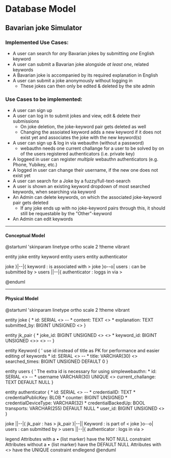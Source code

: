 # Database Model
## Bavarian joke Simulator
### Implemented Use Cases:
- A user can search for *any* Bavarian jokes by submitting *one* English keyword
- A user can submit a Bavarian joke alongside _at least one_, related keywords
- A Bavarian joke is accompanied by its required explanation in English
- A user can submit a joke anonymously without logging in
    - These jokes can then only be edited & deleted by the site admin
### Use Cases to be implemented:
- A user can sign up
- A user can log in to submit jokes and view, edit & delete their submissions
    - On joke deletion, the joke-keyword pair gets deleted as well
    - Changing the assoiated keyword adds a new keyword if it does not exist yet and associates the joke with the new keyword(s)
- A user can sign up & log in  via webauthn (without a password)
    - webauthn needs one current challange for a user to be solved by on of the users registered authenticators (i.e. private key)
- A loggeed in user can register _multiple_ webauthn authenticators (e.g. Phone, Yubikey, etc.)
- A logged in user can change their username, if the new one does not exist yet
- A user can search for a Joke by a fuzzy/full-text-search
- A user is shown an existing keyword dropdown of most searched keywords, when searching via keyword
- An Admin can delete keywords, on which the associated joke-keyword pair gets deleted
    - If any joke ends up with no joke-keyword pairs through this, it should still be requestable by the "Other"-keyword
- An Admin can edit keywords
<hr style="page-break-after: always"/>

#### Conceptual Model
@startuml
'skinparam linetype ortho
scale 2
!theme vibrant

entity joke
entity keyword
entity users
entity authenticator

joke }|--|{ keyword : is associated with >
joke }o--o| users : can be submitted by >
users ||--|{ authenticator : loggs in via >

@enduml

<hr style="page-break-after: always" >

#### Physical Model
@startuml
'skinparam linetype ortho
scale 2
!theme vibrant

entity joke {
    * id: SERIAL <<PK>>
    --
    * content: TEXT <<SK>>
    * explanation: TEXT
    submitted_by: BIGINT UNSIGNED <<FK>>
}

entity jk_pair {
    * joke_id: BIGINT UNSIGNED <<PK>> <<FK>>
    * keyword_id: BIGINT UNSIGNED <<PK>>> <<FK>>
    --
}

entity Keyword  {
    ' use id instead of title as PK for performance and easier editing of keywords
    * id: SERIAL <<PK>>
    --
    * title: VARCHAR(30) <<SK>>
    searched_times: BIGINT UNSIGNED DEFAULT 0
}

entity users {
    ' The extra id is necessary for using simplewebauthn:
    * id: SERIAL <<PK>>
    --
    * username VARCHAR(30) UNIQUE <<SK>>
    current_challange: TEXT DEFAULT NULL
}

entity authenticator {
    * id: SERIAL <<PK>>
    --
    * credentialID: TEXT
    * credentialPublicKey: BLOB
    * counter: BIGINT UNSIGNED
    * credentialDeviceType: VARCHAR(32)
    * credentialBackedUp: BOOL
    transports: VARCHAR(255) DEFAULT NULL
    * user_id: BIGINT UNSIGNED <<FK>>
}

joke ||--|{ jk_pair : has >
jk_pair }|--|| Keyword : is part of <
joke }o--o| users : can submitted by >
users ||--|{ authenticator : logs in via > 

legend
    Attributes with a • (list marker) have the NOT NULL constraint
    Attributes without a • (list marker) have the DEFAULT NULL
    Attributes with <<SK>> have the UNIQUE constraint
endlegend
@enduml
